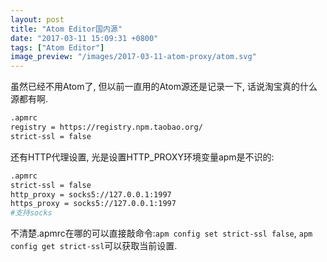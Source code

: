 ```yaml
---
layout: post
title: "Atom Editor国内源"
date: "2017-03-11 15:09:31 +0800"
tags: ["Atom Editor"]
image_preview: "/images/2017-03-11-atom-proxy/atom.svg"
---
```


虽然已经不用Atom了, 但以前一直用的Atom源还是记录一下, 话说淘宝真的什么源都有啊.

``` bash
.apmrc
registry = https://registry.npm.taobao.org/
strict-ssl = false
```

还有HTTP代理设置, 光是设置HTTP_PROXY环境变量apm是不识的:

``` bash
.apmrc
strict-ssl = false
http_proxy = socks5://127.0.0.1:1997
https_proxy = socks5://127.0.0.1:1997
#支持socks
```

不清楚.apmrc在哪的可以直接敲命令:`apm config set strict-ssl false`, `apm config get strict-ssl`可以获取当前设置.

